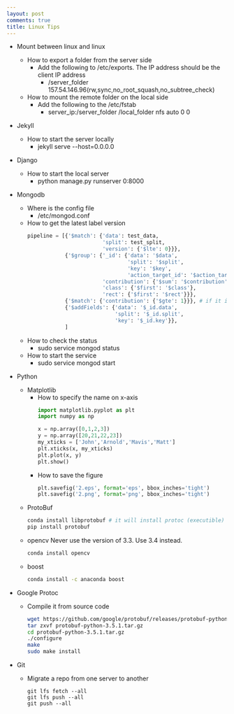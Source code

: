 ```yaml
---
layout: post
comments: true
title: Linux Tips
---
```


* Mount between linux and linux
    * How to export a folder from the server side
        * Add the following to /etc/exports. The IP address should be the
    client IP address
            * /server_folder       157.54.146.96(rw,sync,no_root_squash,no_subtree_check) 
    * How to mount the remote folder on the local side
        * Add the following to the /etc/fstab
            * server_ip:/server_folder         /local_folder   nfs    auto    0       0

* Jekyll
    * How to start the server locally
        * jekyll serve --host=0.0.0.0

* Django
    * How to start the local server
        * python manage.py runserver 0:8000

* Mongodb
    * Where is the config file
        * /etc/mongod.conf
    * How to get the latest label version
      ``` python
      pipeline = [{'$match': {'data': test_data, 
                              'split': test_split,
                              'version': {'$lte': 0}}},
                  {'$group': {'_id': {'data': '$data',
                                      'split': '$split',
                                      'key': '$key',
                                      'action_target_id': '$action_target_id'},
                              'contribution': {'$sum': '$contribution'},
                              'class': {'$first': '$class'},
                              'rect': {'$first': '$rect'}}},
                  {'$match': {'contribution': {'$gte': 1}}}, # if it is 0, it means we removed the box
                  {'$addFields': {'data': '$_id.data', 
                                  'split': '$_id.split',
                                  'key': '$_id.key'}},
                  ]
      ```
    * How to check the status
        * sudo service mongod status
    * How to start the service
        * sudo service mongod start

* Python
    * Matplotlib
        * How to specify the name on x-axis
          ```python
          import matplotlib.pyplot as plt
          import numpy as np
          
          x = np.array([0,1,2,3])
          y = np.array([20,21,22,23])
          my_xticks = ['John','Arnold','Mavis','Matt']
          plt.xticks(x, my_xticks)
          plt.plot(x, y)
          plt.show()
          ```
        * How to save the figure
          ```python
          plt.savefig('2.eps', format='eps', bbox_inches='tight')
          plt.savefig('2.png', format='png', bbox_inches='tight')
          ```
    * ProtoBuf
      ```bash
      conda install libprotobuf # it will install protoc (executible) and the include/lib. The python lib is not installed
      pip install protobuf
      ```
    * opencv
      Never use the version of 3.3. Use 3.4 instead.
      ```bash
      conda install opencv
      ```
    * boost
      ```bash
      conda install -c anaconda boost
      ```

* Google Protoc
    * Compile it from source code
      ```bash
      wget https://github.com/google/protobuf/releases/protobuf-python-3.5.1.tar.gz
      tar zxvf protobuf-python-3.5.1.tar.gz
      cd protobuf-python-3.5.1.tar.gz
      ./configure
      make
      sudo make install
      ```
* Git
    * Migrate a repo from one server to another
      ```shell
      git lfs fetch --all
      git lfs push --all 
      git push --all
      ```

